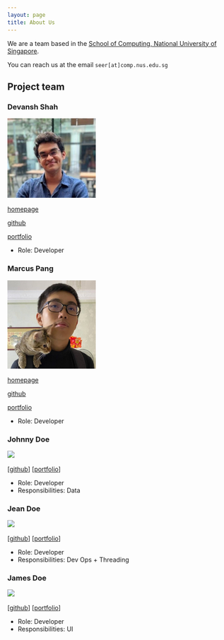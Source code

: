 ```yaml
---
layout: page 
title: About Us
---
```


We are a team based in the [School of Computing, National University of Singapore](http://www.comp.nus.edu.sg).

You can reach us at the email `seer[at]comp.nus.edu.sg`

## Project team

### Devansh Shah

<img src="images/devanshshah1309.png" width="200px">

[homepage](https://www.linkedin.com/in/devansh-shah-305a59201/)

[github](https://github.com/devanshshah1309)

[portfolio](team/devanshshah1309.md)

* Role: Developer

### Marcus Pang

<img src="images/marcuspang.png" width="200px">

[homepage](https://www.linkedin.com/in/marcus-pang-yu-yang/)

[github](http://github.com/marcuspang)

[portfolio](team/marcuspang.md)

* Role: Developer

### Johnny Doe

<img src="images/johndoe.png" width="200px">

[[github](http://github.com/johndoe)] [[portfolio](team/johndoe.md)]

* Role: Developer
* Responsibilities: Data

### Jean Doe

<img src="images/johndoe.png" width="200px">

[[github](http://github.com/johndoe)]
[[portfolio](team/johndoe.md)]

* Role: Developer
* Responsibilities: Dev Ops + Threading

### James Doe

<img src="images/johndoe.png" width="200px">

[[github](http://github.com/johndoe)]
[[portfolio](team/johndoe.md)]

* Role: Developer
* Responsibilities: UI
